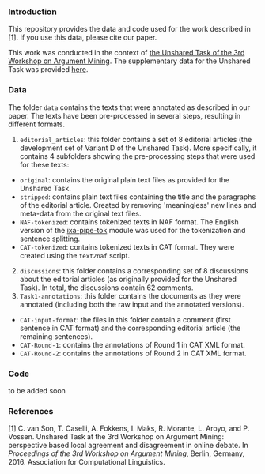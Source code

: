 
### Introduction
This repository provides the data and code used for the work described in [1]. If you use this data, please cite our paper.

This work was conducted in the context of [the Unshared Task of the 3rd Workshop on Argument Mining](http://argmining2016.arg.tech/index.php/home/call-for-papers/unshared-task/). The supplementary data for the Unshared Task was provided [here]( https://github.com/UKPLab/argmin2016-unshared-task).


### Data
The folder `data` contains the texts that were annotated as described in our paper. The texts have been pre-processed in several steps, resulting in different formats.

1. `editorial_articles`: this folder contains a set of 8 editorial articles (the development set of Variant D of the Unshared Task). More specifically, it contains 4 subfolders showing the pre-processing steps that were used for these texts:
  * `original`: contains the original plain text files as provided for the Unshared Task.
  * `stripped`: contains plain text files containing the title and the paragraphs of the editorial article. Created by removing 'meaningless' new lines and meta-data from the original text files.
  * `NAF-tokenized`: contains tokenized texts in NAF format. The English version of the  [ixa-pipe-tok](https://github.com/ixa-ehu/ixa-pipe-tok) module was used for the tokenization and sentence splitting.
  * `CAT-tokenized`: contains tokenized texts in CAT format. They were created using the `text2naf` script.
2. `discussions`: this folder contains a corresponding set of 8 discussions about the editorial articles (as originally provided for the Unshared Task). In total, the discussions contain 62 comments.
3. `Task1-annotations`: this folder contains the documents as they were annotated (including both the raw input and the annotated versions).
  * `CAT-input-format`: the files in this folder contain a comment (first sentence  in CAT format) and the corresponding editorial article (the remaining sentences).
  * `CAT-Round-1`: contains the annotations of Round 1 in CAT XML format.
  * `CAT-Round-2`: contains the annotations of Round 2 in CAT XML format.

### Code
to be added soon

### References
 [1] C. van Son, T. Caselli, A. Fokkens, I. Maks, R. Morante, L. Aroyo, and P. Vossen. Unshared Task at the 3rd Workshop on Argument Mining: perspective based local agreement and disagreement in online debate. In *Proceedings of the 3rd Workshop on Argument Mining*, Berlin, Germany, 2016. Association for Computational Linguistics.
